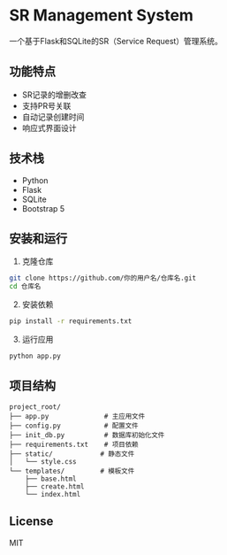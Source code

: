 # SR Management System

一个基于Flask和SQLite的SR（Service Request）管理系统。

## 功能特点

- SR记录的增删改查
- 支持PR号关联
- 自动记录创建时间
- 响应式界面设计

## 技术栈

- Python
- Flask
- SQLite
- Bootstrap 5

## 安装和运行

1. 克隆仓库
```bash
git clone https://github.com/你的用户名/仓库名.git
cd 仓库名
```

2. 安装依赖
```bash
pip install -r requirements.txt
```

3. 运行应用
```bash
python app.py
```

## 项目结构
```
project_root/
├── app.py              # 主应用文件
├── config.py           # 配置文件
├── init_db.py          # 数据库初始化文件
├── requirements.txt    # 项目依赖
├── static/            # 静态文件
│   └── style.css
└── templates/         # 模板文件
    ├── base.html
    ├── create.html
    └── index.html
```

## License

MIT
